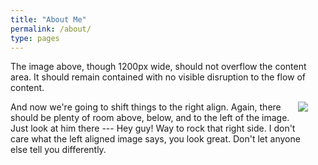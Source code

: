 ```yaml
---
title: "About Me"
permalink: /about/
type: pages
---
```

<div style="padding-right: 2em">
<p>The image above, though 1200px wide, should not overflow the content area. It should remain contained with no visible disruption to the flow of content.</p>

<!-- ![image-right]({{ site.url }}{{ site.baseurl }}/assets/images/profile_pic_1.jpeg){: .align-right} -->
<img src="https://evan-fannin.github.io/evan-fannin/assets/images/profile_pic_1.jpeg" style="max-width: 25%; height: auto; float: right;">

<p>And now we're going to shift things to the right align. Again, there should be plenty of room above, below, and to the left of the image. Just look at him there --- Hey guy! Way to rock that right side. I don't care what the left aligned image says, you look great. Don't let anyone else tell you differently.</p>
</div>